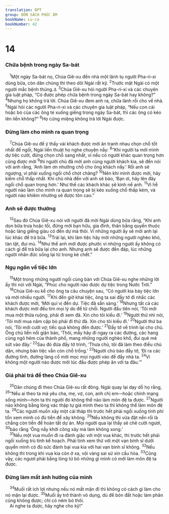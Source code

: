 ```yaml
---
translation: BPT
group: BỐN SÁCH PHÚC ÂM
bookName: Lu-ca 
bookNumber: 42
---
```


<div class="title"><h1>14</h1><h3>Chữa bệnh trong ngày Sa-bát</h3></div>
<span class="verse lu_14_1"> <sup>1</sup>Một ngày Sa-bát nọ, Chúa Giê-xu đến nhà một lãnh tụ người Pha-ri-xi dùng bữa, còn dân chúng thì theo dõi Ngài rất kỹ.</span>
<span class="verse lu_14_2"><sup>2</sup>Trước mặt Ngài có một người mắc bệnh thũng.<a data-toggle="tooltip" data-placement="bottom" title="Một bệnh làm cho người sưng phù lên.">⚓</a></span>
<span class="verse lu_14_3"><sup>3</sup>Chúa Giê-xu hỏi người Pha-ri-xi và các chuyên gia luật pháp, “Có được phép chữa bệnh trong ngày Sa-bát hay không?”</span>
<span class="verse lu_14_4"><sup>4</sup>Nhưng họ không trả lời. Chúa Giê-xu đem anh ra, chữa lành rồi cho về nhà.</span>
<span class="verse lu_14_5"><sup>5</sup>Ngài hỏi các người Pha-ri-xi và các chuyên gia luật pháp, “Nếu con cái hoặc bò của các ông té xuống giếng trong ngày Sa-bát, thì các ông có kéo lên liền không?”</span>
<span class="verse lu_14_6"><sup>6</sup>Họ cứng miệng không trả lời Ngài được.<br/></span>
<div class="title"><h3>Đừng làm cho mình ra quan trọng</h3></div>
<span class="verse lu_14_7"> <sup>7</sup>Chúa Giê-xu để ý thấy vài khách được mời ăn tranh nhau chọn chỗ tốt nhất để ngồi, Ngài liền thuật họ nghe chuyện nầy:</span>
<span class="verse lu_14_8"><sup>8</sup>“Khi người ta mời mình dự tiệc cưới, đừng chọn chỗ sang nhất, vì nếu có người khác quan trọng hơn cũng được mời</span>
<span class="verse lu_14_9"><sup>9</sup>thì người chủ đã mời anh cùng người khách kia, sẽ đến nói với anh rằng, ‘Anh làm ơn nhường chỗ cho ông khách nầy.’ Rồi anh sẽ ngượng, vì phải xuống ngồi chỗ chót chăng?</span>
<span class="verse lu_14_10"><sup>10</sup>Nên khi mình được mời, hãy kiếm chỗ thấp nhất. Khi chủ nhà đến với anh sẽ bảo, ‘Bạn ơi, hãy lên đây ngồi chỗ quan trọng hơn.’ Như thế các khách khác sẽ kính nể anh.</span>
<span class="verse lu_14_11"><sup>11</sup>Vì hễ người nào làm cho mình ra quan trọng sẽ bị kéo xuống chỗ thấp kém, và người nào khiêm nhường sẽ được tôn cao.”<br/></span>
<div class="title"><h3>Anh sẽ được thưởng</h3></div>
<span class="verse lu_14_12"> <sup>12</sup>Sau đó Chúa Giê-xu nói với người đã mời Ngài dùng bữa rằng, “Khi anh dọn bữa trưa hoặc tối, đừng mời bạn hữu, gia đình, thân bằng quyến thuộc hoặc láng giềng giàu có đến dự mà thôi. Vì những người ấy sẽ mời anh lại lúc khác để trả bữa.</span>
<span class="verse lu_14_13"><sup>13</sup>Trái lại, khi làm tiệc hãy mời những người nghèo khó, tàn tật, đui mù.</span>
<span class="verse lu_14_14"><sup>14</sup>Như thế anh mới được phước vì những người ấy không có cách gì để trả bữa lại cho anh. Nhưng anh sẽ được đền đáp, lúc những người nhân đức sống lại từ trong kẻ chết.”<br/></span>
<div class="title"><h3>Ngụ ngôn về tiệc lớn</h3></div>
<span class="verse lu_14_15"> <sup>15</sup>Một trong những người ngồi cùng bàn với Chúa Giê-xu nghe những lời ấy thì nói với Ngài, “Phúc cho người nào được dự tiệc trong Nước Trời.”<br/></span>
<span class="verse lu_14_16"> <sup>16</sup>Chúa Giê-xu kể cho ông ta câu chuyện sau, “Có người kia bày tiệc lớn và mời nhiều người.</span>
<span class="verse lu_14_17"><sup>17</sup>Khi đến giờ khai tiệc, ông ta sai đầy tớ đi nhắc các khách được mời, ‘Mời quí vị đến dự. Tiệc đã sẵn sàng.’</span>
<span class="verse lu_14_18"><sup>18</sup>Nhưng tất cả các khách được mời đều tìm mọi lý do để từ chối. Người đầu tiên nói, ‘Tôi mới mua một thửa ruộng, phải đi xem đã. Xin cho tôi kiếu đi.’</span>
<span class="verse lu_14_19"><sup>19</sup>Người thứ nhì nói, ‘Tôi mới mua năm cặp bò phải đi thử đã. Xin cho tôi kiếu đi.’</span>
<span class="verse lu_14_20"><sup>20</sup>Người thứ ba nói, ‘Tôi mới cưới vợ; tiếc quá không đến được.’</span>
<span class="verse lu_14_21"><sup>21</sup>Đầy tớ về trình lại cho chủ. Ông chủ liền nổi giận bảo, ‘Thôi, mầy hãy đi ngay ra các đường, các hang cùng ngõ hẻm của thành phố, mang những người nghèo khổ, đui què mẻ sứt vào đây.’</span>
<span class="verse lu_14_22"><sup>22</sup>Sau đó đứa đầy tớ trình, ‘Thưa chủ, tôi đã làm theo điều chủ dặn, nhưng bàn tiệc vẫn còn chỗ trống.’</span>
<span class="verse lu_14_23"><sup>23</sup>Người chủ bảo đầy tớ, ‘Đi ra các đường tỉnh, đường làng cố mời mọc mọi người vào để đầy nhà ta.</span>
<span class="verse lu_14_24"><sup>24</sup>Vì không một người nào được mời lúc đầu được phép ăn với ta đâu.’”<br/></span>
<div class="title"><h3>Giá phải trả để theo Chúa Giê-xu</h3></div>
<span class="verse lu_14_25"> <sup>25</sup>Dân chúng đi theo Chúa Giê-xu rất đông. Ngài quay lại dạy dỗ họ rằng,</span>
<span class="verse lu_14_26"><sup>26</sup>“Nếu ai theo ta mà yêu cha, mẹ, vợ, con, anh chị em—hoặc chính mạng sống mình—hơn ta thì người đó không thể nào làm môn đệ ta được.</span>
<span class="verse lu_14_27"><sup>27</sup>Người nào không bằng lòng vác thập tự giá mình theo ta thì không thể làm môn đệ ta.</span>
<span class="verse lu_14_28"><sup>28</sup>Các ngươi muốn xây một cái tháp thì trước hết phải ngồi xuống tính phí tổn xem mình có đủ tiền để xây không.</span>
<span class="verse lu_14_29"><sup>29</sup>Nếu không thì vừa đặt nền rồi là chẳng còn tiền để hoàn tất dự án. Mọi người qua lại thấy sẽ chê cười ngươi,</span>
<span class="verse lu_14_30"><sup>30</sup>bảo rằng ‘Ông nầy khởi công xây mà làm không xong.’<br/></span>
<span class="verse lu_14_31"> <sup>31</sup>Nếu một vua muốn đi ra đánh giặc với một vua khác, thì trước hết phải ngồi xuống trù tính kế hoạch. Phải tính xem thử với một vạn binh sĩ dưới quyền mình có đủ sức đánh bại vua kia với hai vạn binh sĩ không.</span>
<span class="verse lu_14_32"><sup>32</sup>Nếu không thì trong khi vua kia còn ở xa, vội vàng sai sứ xin cầu hòa.</span>
<span class="verse lu_14_33"><sup>33</sup>Cũng vậy, các ngươi phải bằng lòng từ bỏ những gì mình có mới làm môn đệ ta được.<br/></span>
<div class="title"><h3>Đừng làm mất ảnh hưởng của mình</h3></div>
<span class="verse lu_14_34"> <sup>34</sup>Muối rất ích lợi nhưng nếu nó mất mặn đi thì không có cách gì làm cho nó mặn lại được.</span>
<span class="verse lu_14_35"><sup>35</sup>Muối ấy trở thành vô dụng, dù để bón đất hoặc làm phân cũng không được; chỉ có ném bỏ thôi.<br/> Ai nghe ta được, hãy nghe cho kỹ!”<br/></span>
